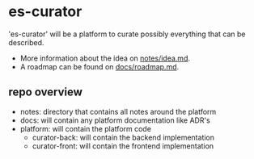 # es-curator

'es-curator' will be a platform to curate possibly everything that can be described. 

* More information about the idea on [notes/idea.md](notes/idea.md).
* A roadmap can be found on [docs/roadmap.md](docs/roadmap.md).


## repo overview
* notes: directory that contains all notes around the platform
* docs: will contain any platform documentation like ADR's
* platform: will contain the platform code
    * curator-back: will contain the backend implementation
    * curator-front: will contain the frontend implementation
